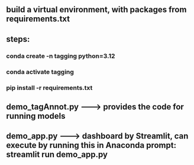 ## build a virtual environment, with packages from requirements.txt

## steps:
### conda create -n tagging python=3.12
### conda activate tagging
### pip install -r requirements.txt


## demo_tagAnnot.py ---> provides the code for running models
## demo_app.py ---> dashboard by Streamlit, can execute by running this in Anaconda prompt: streamlit run demo_app.py
